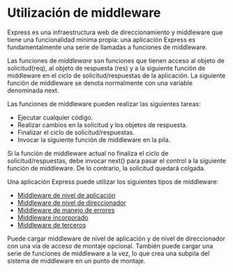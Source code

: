 # Utilización de middleware

Express es una infraestructura web de direccionamiento y middleware que tiene una funcionalidad mínima propia: una aplicación Express es fundamentalmente una serie de llamadas a funciones de middleware.

Las funciones de *middleware* son funciones que tienen acceso al objeto de solicitud(req), al objeto de respuesta (res) y a la siguiente función de middleware en el ciclo de solicitud/respuestas de la aplicación. La siguiente función de middleware se denota normalmente con una variable denominada next.

Las funciones de middleware pueden realizar las siguientes tareas:

* Ejecutar cualquier código.
* Realizar cambios en la solicitud y los objetos de respuesta.
* Finalizar el ciclo de solicitud/respuestas.
* Invocar la siguiente función de middleware en la pila.

Si la función de middleware actual no finaliza el ciclo de solicitud/respuestas, debe invocar next() para pasar el control a la siguiente función de middleware. De lo contrario, la solicitud quedará colgada.

Una aplicación Express puede utilizar los siguientes tipos de middleware:

* [Middleware de nivel de aplicación](mw_aplicacion.md)
* [Middleware de nivel de direccionador](mw_direccionador.md)
* [Middleware de manejo de errores](mw_errores.md)
* [Middleware incorporado](mw_incorporado.md)
* [Middleware de terceros](mw_terceros.md)

Puede cargar middleware de nivel de aplicación y de nivel de direccionador con una vía de acceso de montaje opcional. También puede cargar una serie de funciones de middleware a la vez, lo que crea una subpila del sistema de middleware en un punto de montaje.
